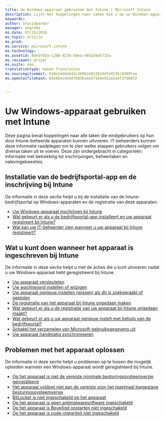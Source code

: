 ```yaml
---
title: Uw Windows-apparaat gebruiken met Intune | Microsoft Intune
description: Lijst met koppelingen naar taken die u op uw Windows-apparaat kunt uitvoeren wanneer het apparaat bij Intune is ingeschreven
keywords: 
author: Staciebarker
manager: angrobe
ms.date: 07/25/2016
ms.topic: article
ms.prod: 
ms.service: microsoft-intune
ms.technology: 
ms.assetid: 0de5f03a-c288-423b-b9ea-493a39eb715a
ms.reviewer: priyar
ms.suite: ems
translationtype: Human Translation
ms.sourcegitcommit: 618e2abda642c3b9b2e813824dfd4235c9309faa
ms.openlocfilehash: 85e6b4c4e507b83ba4a5f104e552e5a4f1fd68f2


---
```


# Uw Windows-apparaat gebruiken met Intune

Deze pagina bevat koppelingen naar alle taken die eindgebruikers op hun door Intune-beheerde apparaten kunnen uitvoeren. IT-beheerders kunnen deze informatie raadplegen om te zien welke stappen gebruikers volgen om diverse taken uit te voeren. Deze zijn ondergebracht in categorieën: informatie met betrekking tot inschrijvingen, beheertaken en nalevingskwesties.

## Installatie van de bedrijfsportal-app en de inschrijving bij Intune

De informatie in deze sectie helpt u bij de installatie van de Intune-bedrijfsportal op Windows-apparaten en de registratie van deze apparaten.

- [Uw Windows-apparaat inschrijven bij Intune](enroll-your-device-in-intune-windows.md)
- [Wat gebeurt er als u de bedrijfsportal-app installeert en uw apparaat registreert bij Intune?](what-happens-if-you-install-the-company-portal-app-and-enroll-your-device-in-intune-windows.md)
- [Wat kan uw IT-beheerder zien wanneer u uw apparaat bij Intune registreert?](what-can-your-it-administrator-see-when-you-enroll-your-device-in-intune-windows.md)

## Wat u kunt doen wanneer het apparaat is ingeschreven bij Intune

De informatie in deze sectie helpt u met de acties die u kunt uitvoeren nadat u uw Windows-apparaat hebt geregistreerd bij Intune.

- [Uw apparaat versleutelen](encrypt-your-device-windows.md)
- [Uw wachtwoord instellen of wijzigen](set-or-change-your-password-windows.md)
- [Uw apparaat opnieuw instellen (wissen) als dit is zoekgeraakt of gestolen](reset-erase-your-lost-or-stolen-device-windows.md)
- [De registratie van het apparaat bij Intune ongedaan maken](unenroll-your-device-from-intune-windows.md)
- [Wat gebeurt er als u de registratie van uw apparaat bij Intune ongedaan maakt?](what-happens-if-you-unenroll-your-device-from-intune-windows.md)
- [Wat gebeurt er als u uw apparaat opnieuw instelt met behulp van de bedrijfsportal?](what-happens-if-you-reset-your-device-using-the-company-portal-windows.md)
- [Schakel het verzamelen van Microsoft-gebruiksgegevens uit](turn-off-microsoft-usage-data-collection-windows.md)
- [Uw apparaat handmatig synchroniseren](sync-your-device-manually-windows.md)

## Problemen met het apparaat oplossen

De informatie in deze sectie helpt u problemen op te lossen die mogelijk optreden wanneer een Windows-apparaat wordt geregistreerd bij Intune.

- [Op het apparaat is niet de vereiste minimale besturingssysteemversie geïnstalleerd](device-doesnt-have-the-required-minimum-operating-system-version-windows.md)
- [Het apparaat voldoet niet aan de vereiste voor het maximaal toegestane besturingssysteemversie](device-doesnt-comply-with-maximum-operating-system-version-windows.md)
- [BitLocker is niet ingeschakeld op het apparaat](device-doesnt-have-bitlocker-enabled-windows.md)
- [Op het apparaat is geen antimalwaresoftware ingeschakeld](device-doesnt-have-antimalware-software-enabled-windows.md)
- [Op het apparaat is Beveiligd opstarten niet ingeschakeld](device-doesnt-have-secure-boot-enabled-windows.md)
- [Op het apparaat is code-integriteit niet ingeschakeld](device-doesnt-have-code-integrity-enabled-windows.md)



<!--HONumber=Jul16_HO4-->


